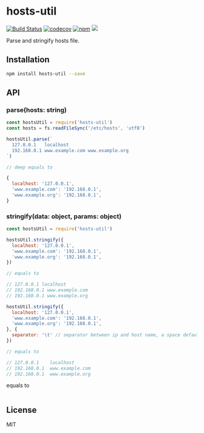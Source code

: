 # hosts-util

[![Build Status](https://travis-ci.org/pd4d10/hosts-util.svg?branch=master)](https://travis-ci.org/pd4d10/hosts-util)
[![codecov](https://codecov.io/gh/pd4d10/hosts-util/branch/master/graph/badge.svg)](https://codecov.io/gh/pd4d10/hosts-util)
[![npm](https://img.shields.io/npm/v/hosts-util.svg)](https://www.npmjs.com/package/hosts-util)
[![](https://img.shields.io/npm/l/hosts-util.svg)](https://www.npmjs.com/package/hosts-util)

Parse and stringify hosts file.

## Installation

```sh
npm install hosts-util --save
```

## API

### parse(hosts: string)

```js
const hostsUtil = require('hosts-util')
const hosts = fs.readFileSync('/etc/hosts', 'utf8')

hostsUtil.parse(`
  127.0.0.1   localhost
  192.168.0.1 www.example.com www.example.org
`)

// deep equals to

{
  localhost: '127.0.0.1',
  'www.example.com': '192.168.0.1',
  'www.example.org': '192.168.0.1',
}
```

### stringify(data: object, params: object)

```js
const hostsUtil = require('hosts-util')

hostsUtil.stringify({
  localhost: '127.0.0.1',
  'www.example.com': '192.168.0.1',
  'www.example.org': '192.168.0.1',
})

// equals to

// 127.0.0.1 localhost
// 192.168.0.1 www.example.com
// 192.168.0.1 www.example.org

hostsUtil.stringify({
  localhost: '127.0.0.1',
  'www.example.com': '192.168.0.1',
  'www.example.org': '192.168.0.1',
}, {
  separator: '\t' // separator between ip and host name, a space default
})

// equals to

// 127.0.0.1	localhost
// 192.168.0.1	www.example.com
// 192.168.0.1	www.example.org
```

equals to

```js
```

## License

MIT
